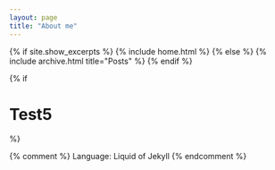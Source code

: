 ```yaml
---
layout: page
title: "About me"
---
```


{% if site.show_excerpts %}
  {% include home.html %}
{% else %}
  {% include archive.html title="Posts" %}
{% endif %}

{% if <h1>Test5</h1> %}

{% comment %}
Language: Liquid of Jekyll
{% endcomment %}
